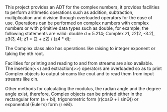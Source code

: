 This project provides an ADT for the complex numbers, it provides facilities
to perform arithmetic operations such as addition, subtraction, 
multiplication and division through overloaded operators for the ease of use.
Operations can be performed on complex numbers with complex numbers or with
primitive data types such as double, for example, the following statements
are valid: 
double d = 5.214; Complex z1, z2(2, -3.2), z3(3, 4); 
z1 = (2 + z2) / (z4 * d);

The Complex class also has operations like raising to integer exponent
or taking the nth root.

Facilities for printing and reading to and from streams are also available.
The insertion(<<) and extraction(>>) operators are overloaded so as to print
Complex objects to output streams like cout and to read them from input 
streams like cin.

Other methods for calculating the modulus, the radian angle and the degree
angle exist, therefore, Complex objects can be printed either in the 
rectangular form (a + bi), trigonometric form (r(cosΘ + i sinΘ)) or
exponential (Euler’s) form (r eiΘ).
